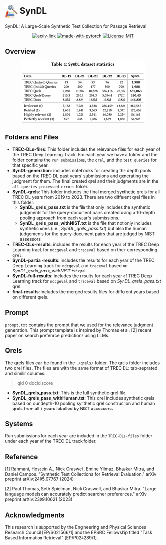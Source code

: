 <h1 align="left">
<img style="vertical-align:middle" width="40px" height="40px" src="figs/SynDL-logo.png" /> SynDL
</h1>

SynDL: A Large-Scale Synthetic Test Collection for Passage Retrieval

<div align="center">

  [![arxiv-link](https://img.shields.io/badge/Paper-PDF-red?style=flat&logo=arXiv&logoColor=red)](https://arxiv.org/abs/2408.16312)
  [![made-with-pytorch](https://img.shields.io/badge/Made%20with-PyTorch-brightgreen)](https://pytorch.org/)
  [![License: MIT](https://img.shields.io/badge/License-MIT-yellow.svg)](https://opensource.org/licenses/MIT)
</div>

## Overview
<p align="center">
  <img src="figs/dataset.png" width="400">
</a>
<br />

## Folders and Files

- __TREC-DLs-files__: This folder includes the relevance files for each year of the TREC Deep Learning Track. For each year we have a folder and the folder contains the `run submissions`, the `qrel`, and the `test queries` for that specific year.
- __SynDL-generation__: includes notebooks for creating the depth pools based on the TREC DL past years' submissions and generating the judgment for them. The final created qrel and their judgments are in the `all-queries-processed-errors` folder.
- __SynDL-qrels__: This folder includes the final merged synthetic qrels for all TREC DL years from 2019 to 2023. There are two different qrel files in this folder:
    - __SynDL_qrels_pass.txt__ is the file that only includes the synthetic judgments for the query-document pairs created using a 10-depth pooling approach from each year's submissions.
    - __SynDL_qrels_pass_withNIST.txt__ is the file that not only includes synthetic ones (i.e., _SynDL_qrels_pass.txt_) but also the human judgements for the query-document pairs that are judged by NIST assessors.
- __TREC-DLs-results__: includes the results for each year of the TREC Deep Learning track for `ndcgeval` and `treceval` based on their corresponding `qrel`.
- __SynDL-partial-results__: includes the results for each year of the TREC Deep Learning track for `ndcgeval` and `treceval` based on _SynDL_qrels_pass_withNIST.txt_ qrel.
- __SynDL-full-results__: includes the results for each year of TREC Deep Learning track for `ndcgeval` and `treceval` based on _SynDL_qrels_pass.txt_ qrel.
- __final-results__: includes the merged results files for different years based on different qrels.
 
## Prompt
`prompt.txt` contains the prompt that we used for the relevance judgment generation. This prompt template is inspired by Thomas et al. [2] recent paper on search prefenrce predictions using LLMs.

## Qrels
The qrels files can be found in the `./qrels/` folder. The qrels folder includes two qrel files. The files are with the same format of TREC DL: tab-seprated and similir columns:

> qid 0 docid score

- __SynDL_qrels_pass.txt__: This is the full synthetic qrel file.
- __SynDL_qrels_pass_withHuman.txt__: This qrel includes synthetic qrels based on our depth-10 pooling synthetic qrel construction and human qrels from all 5 years labelled by NIST assessors.

## Systems
Run submissions for each year are included in the `TREC-DLs-files` folder under each year of the TREC DL track folder.

## Reference
[1] Rahmani, Hossein A., Nick Craswell, Emine Yilmaz, Bhaskar Mitra, and Daniel Campos. "Synthetic Test Collections for Retrieval Evaluation." arXiv preprint arXiv:2405.07767 (2024)

[2] Paul Thomas, Seth Spielman, Nick Craswell, and Bhaskar Mitra. "Large language models can accurately predict searcher preferences." arXiv preprint arXiv:2309.10621 (2023)

## Acknowledgments
This research is supported by the Engineering and Physical Sciences Research Council [EP/S021566/1] and the EPSRC Fellowship titled "Task Based Information Retrieval" [EP/P024289/1].
